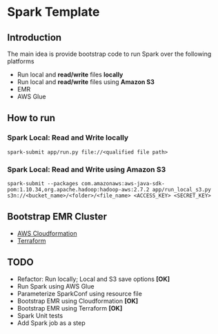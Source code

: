 # Spark Template

## Introduction

The main idea is provide bootstrap code to run Spark over the following platforms

- Run local and **read/write** files **locally**
- Run local and **read/write** files using **Amazon S3**
- EMR
- AWS Glue

## How to run

### Spark Local: Read and Write locally
```
spark-submit app/run.py file://<qualified file path>
```

### Spark Local: Read and Write using Amazon S3
```
spark-submit --packages com.amazonaws:aws-java-sdk-pom:1.10.34,org.apache.hadoop:hadoop-aws:2.7.2 app/run_local_s3.py s3n://<bucket_name>/<folder>/<file_name> <ACCESS_KEY> <SECRET_KEY>
```

## Bootstrap EMR Cluster

- [AWS Cloudformation](automation/cloudformation/README.md)
- [Terraform](automation/terraform/README.md)

## TODO
- Refactor: Run locally; Local and S3 save options **[OK]**
- Run Spark using AWS Glue
- Parameterize SparkConf using resource file
- Bootstrap EMR using Cloudformation **[OK]**
- Bootstrap EMR using Terraform **[OK]**
- Spark Unit tests
- Add Spark job as a step
